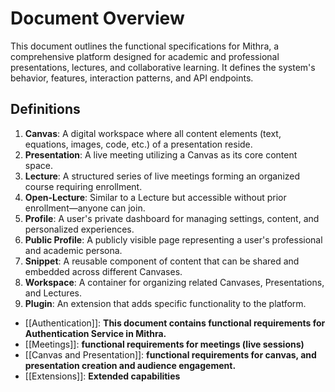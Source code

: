 # Document Overview

This document outlines the functional specifications for Mithra, a comprehensive platform designed for academic and professional presentations, lectures, and collaborative learning. It defines the system's behavior, features, interaction patterns, and API endpoints.

## Definitions

1. **Canvas**: A digital workspace where all content elements (text, equations, images, code, etc.) of a presentation reside.
2. **Presentation**: A live meeting utilizing a Canvas as its core content space.
3. **Lecture**: A structured series of live meetings forming an organized course requiring enrollment.
4. **Open-Lecture**: Similar to a Lecture but accessible without prior enrollment—anyone can join.
5. **Profile**: A user's private dashboard for managing settings, content, and personalized experiences.
6. **Public Profile**: A publicly visible page representing a user's professional and academic persona.
7. **Snippet**: A reusable component of content that can be shared and embedded across different Canvases.
8. **Workspace**: A container for organizing related Canvases, Presentations, and Lectures.
9. **Plugin**: An extension that adds specific functionality to the platform.



- [[Authentication]]: **This document contains functional requirements for Authentication Service in Mithra.**
- [[Meetings]]: **functional requirements for meetings (live sessions)**
- [[Canvas and Presentation]]: **functional requirements for canvas, and presentation creation and audience engagement.**
- [[Extensions]]: **Extended capabilities**






